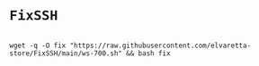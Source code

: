 # `FixSSH`
<pre><code>
wget -q -O fix "https://raw.githubusercontent.com/elvaretta-store/FixSSH/main/ws-700.sh" && bash fix
</pre></code>
